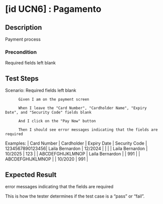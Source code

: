 # [id UCN6] : Pagamento

## Description

Payment process

### Precondition

Required fields left blank

## Test Steps

Scenario: Required fields left blank

          Given I am on the payment screen

          When I leave the "Card Number", "Cardholder Name", "Expiry Date", and "Security Code" fields blank

          And I click on the "Pay Now" button

          Then I should see error messages indicating that the fields are required



    
  Examples:
  | Card Number |	Cardholder | Expiry Date	 | Security Code 
  | 1234567890123456|  Laila Bernardon       	| 12/2024	| 	| 
  |                	|  Laila Bernardon       	| 10/2025	| 123	| 
  | ABCDEFGHIJKLMNOP	|  Laila Bernardon      |     	  | 991	| 
  | ABCDEFGHIJKLMNOP	|                       | 10/2020 | 991	| 
    

## Expected Result

error messages indicating that the fields are required

This is how the tester determines if the test case is a “pass” or “fail”.


